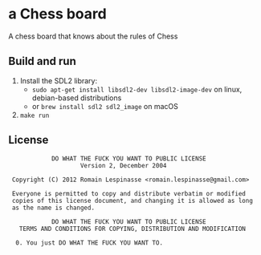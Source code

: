 # a Chess board

A chess board that knows about the rules of Chess

## Build and run

1. Install the SDL2 library:
   - `sudo apt-get install libsdl2-dev libsdl2-image-dev` on linux, debian-based distributions
   - or `brew install sdl2 sdl2_image` on macOS
2. `make run`

## License
```
            DO WHAT THE FUCK YOU WANT TO PUBLIC LICENSE
                    Version 2, December 2004

 Copyright (C) 2012 Romain Lespinasse <romain.lespinasse@gmail.com>

 Everyone is permitted to copy and distribute verbatim or modified
 copies of this license document, and changing it is allowed as long
 as the name is changed.

            DO WHAT THE FUCK YOU WANT TO PUBLIC LICENSE
   TERMS AND CONDITIONS FOR COPYING, DISTRIBUTION AND MODIFICATION

  0. You just DO WHAT THE FUCK YOU WANT TO.
```
